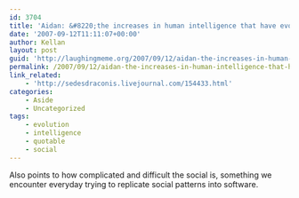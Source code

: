 ```yaml
---
id: 3704
title: 'Aidan: &#8220;the increases in human intelligence that have evolved since our split with living relatives have been driven significantly by specific need for social processing skills rather than a drive toward general intelligence.&#8221;'
date: '2007-09-12T11:11:07+00:00'
author: Kellan
layout: post
guid: 'http://laughingmeme.org/2007/09/12/aidan-the-increases-in-human-intelligence-that-have-evolved-since-our-split-with-living-relatives-have-been-driven-significantly-by-specific-need-for-social-processing-skills-rather-than-a-drive-towar/'
permalink: /2007/09/12/aidan-the-increases-in-human-intelligence-that-have-evolved-since-our-split-with-living-relatives-have-been-driven-significantly-by-specific-need-for-social-processing-skills-rather-than-a-drive-towar/
link_related:
    - 'http://sedesdraconis.livejournal.com/154433.html'
categories:
    - Aside
    - Uncategorized
tags:
    - evolution
    - intelligence
    - quotable
    - social
---
```


Also points to how complicated and difficult the social is, something we encounter everyday trying to replicate social patterns into software.